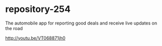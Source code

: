 repository-254
==============

The automobile app for reporting good deals and receive live updates on the road

http://youtu.be/VT068871jh0

